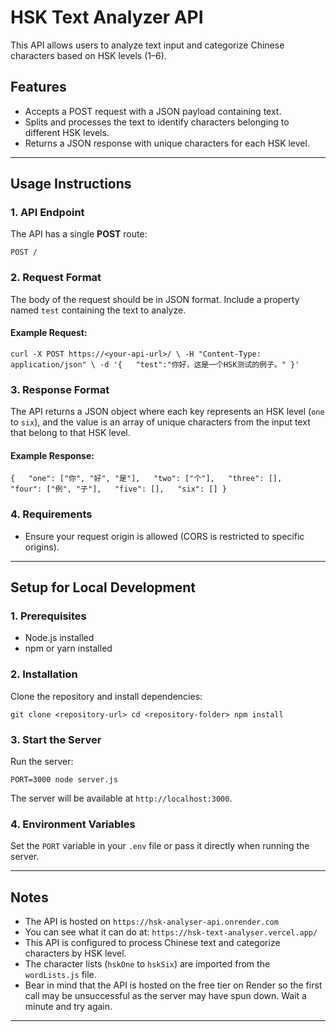 # HSK Text Analyzer API

This API allows users to analyze text input and categorize Chinese characters based on HSK levels (1–6).

## Features

- Accepts a POST request with a JSON payload containing text.
- Splits and processes the text to identify characters belonging to different HSK levels.
- Returns a JSON response with unique characters for each HSK level.

---

## Usage Instructions

### 1\. API Endpoint

The API has a single **POST** route:

`POST /`

### 2\. Request Format

The body of the request should be in JSON format. Include a property named `test` containing the text to analyze.

#### Example Request:

`curl -X POST https://<your-api-url>/ \ -H "Content-Type: application/json" \ -d '{   "test":"你好，这是一个HSK测试的例子。" }'`

### 3\. Response Format

The API returns a JSON object where each key represents an HSK level (`one` to `six`), and the value is an array of unique characters from the input text that belong to that HSK level.

#### Example Response:

`{   "one": ["你", "好", "是"],   "two": ["个"],   "three": [],   "four": ["例", "子"],   "five": [],   "six": [] }`

### 4\. Requirements

- Ensure your request origin is allowed (CORS is restricted to specific origins).

---

## Setup for Local Development

### 1\. Prerequisites

- Node.js installed
- npm or yarn installed

### 2\. Installation

Clone the repository and install dependencies:

`git clone <repository-url> cd <repository-folder> npm install`

### 3\. Start the Server

Run the server:

`PORT=3000 node server.js`

The server will be available at `http://localhost:3000`.

### 4\. Environment Variables

Set the `PORT` variable in your `.env` file or pass it directly when running the server.

---

## Notes

- The API is hosted on `https://hsk-analyser-api.onrender.com`
- You can see what it can do at: `https://hsk-text-analyser.vercel.app/`
- This API is configured to process Chinese text and categorize characters by HSK level.
- The character lists (`hskOne` to `hskSix`) are imported from the `wordLists.js` file.
- Bear in mind that the API is hosted on the free tier on Render so the first call may be unsuccessful as the server may have spun down. Wait a minute and try again.

---
